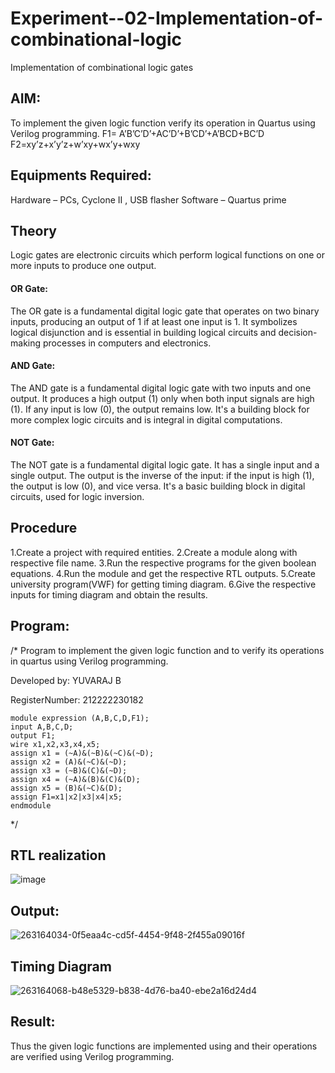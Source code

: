 # Experiment--02-Implementation-of-combinational-logic
Implementation of combinational logic gates
 
## AIM:
To implement the given logic function verify its operation in Quartus using Verilog programming.
 F1= A’B’C’D’+AC’D’+B’CD’+A’BCD+BC’D
F2=xy’z+x’y’z+w’xy+wx’y+wxy
 
 
 
## Equipments Required:
 Hardware – PCs, Cyclone II , USB flasher
 Software – Quartus prime


## Theory
Logic gates are electronic circuits which perform logical functions on one or more inputs to produce one output.
#### OR Gate:
The OR gate is a fundamental digital logic gate that operates on two binary inputs, producing an output of 1 if at least one input is 1. It symbolizes logical disjunction and is essential in building logical circuits and decision-making processes in computers and electronics.
#### AND Gate:
The AND gate is a fundamental digital logic gate with two inputs and one output. It produces a high output (1) only when both input signals are high (1). If any input is low (0), the output remains low. It's a building block for more complex logic circuits and is integral in digital computations.
#### NOT Gate:
The NOT gate is a fundamental digital logic gate. It has a single input and a single output. The output is the inverse of the input: if the input is high (1), the output is low (0), and vice versa. It's a basic building block in digital circuits, used for logic inversion.
 
## Procedure
1.Create a project with required entities.
2.Create a module along with respective file name.
3.Run the respective programs for the given boolean equations.
4.Run the module and get the respective RTL outputs.
5.Create university program(VWF) for getting timing diagram. 
6.Give the respective inputs for timing diagram and obtain the results.
## Program:

/*
Program to implement the given logic function and to verify its operations in quartus using Verilog programming.

Developed by: YUVARAJ B

RegisterNumber:  212222230182
```
module expression (A,B,C,D,F1);
input A,B,C,D;
output F1;
wire x1,x2,x3,x4,x5;
assign x1 = (~A)&(~B)&(~C)&(~D);
assign x2 = (A)&(~C)&(~D);
assign x3 = (~B)&(C)&(~D);
assign x4 = (~A)&(B)&(C)&(D);
assign x5 = (B)&(~C)&(D);
assign F1=x1|x2|x3|x4|x5;
endmodule
```

*/
## RTL realization
![image](https://github.com/Yuva2005raj/Experiment--02-Implementation-of-combinational-logic-/assets/118343998/ca68ab15-4ebc-42e4-a8a9-f0b88898b14a)


## Output:
![263164034-0f5eaa4c-cd5f-4454-9f48-2f455a09016f](https://github.com/Yuva2005raj/Experiment--02-Implementation-of-combinational-logic-/assets/118343998/7b24851a-fbb0-4127-a2a9-f4009c203da7)


## Timing Diagram
![263164068-b48e5329-b838-4d76-ba40-ebe2a16d24d4](https://github.com/Yuva2005raj/Experiment--02-Implementation-of-combinational-logic-/assets/118343998/027008da-1b6c-48dd-80f9-5df30f69f6e0)

## Result:
Thus the given logic functions are implemented using  and their operations are verified using Verilog programming.
